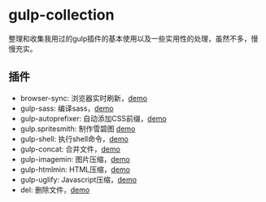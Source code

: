 # gulp-collection

整理和收集我用过的gulp插件的基本使用以及一些实用性的处理，虽然不多，慢慢充实。

## 插件

- browser-sync: 浏览器实时刷新，[demo](https://coding.net/u/chuiliu/p/gulp-collection/git/tree/master/examples/browser-sync-example/git/blob/master/gulpfile.js)
- gulp-sass: 编译sass，[demo](https://coding.net/u/chuiliu/p/gulp-collection/git/tree/master/examples/gulp-sass-example/git/blob/master/gulpfile.js)
- gulp-autoprefixer: 自动添加CSS前缀，[demo](https://coding.net/u/chuiliu/p/gulp-collection/git/tree/master/examples/gulp-autoprefixer-example/git/blob/master/gulpfile.js)
- gulp.spritesmith: 制作雪碧图 [demo](https://coding.net/u/chuiliu/p/gulp-collection/git/tree/master/examples/gulp.spritesmith-example/git/blob/master/gulpfile.js)
- gulp-shell: 执行shell命令，[demo](https://coding.net/u/chuiliu/p/gulp-collection/git/tree/master/examples/gulp-shell-example/git/blob/master/gulpfile.js)
- gulp-concat: 合并文件，[demo](https://coding.net/u/chuiliu/p/gulp-collection/git/tree/master/examples/gulp-concat-example/git/blob/master/gulpfile.js)
- gulp-imagemin: 图片压缩，[demo](https://coding.net/u/chuiliu/p/gulp-collection/git/tree/master/examples/gulp-imagemin-example/git/blob/master/gulpfile.js)
- gulp-htmlmin: HTML压缩，[demo](https://coding.net/u/chuiliu/p/gulp-collection/git/tree/master/examples/gulp-htmlmin-example/git/blob/master/gulpfile.js)
- gulp-uglify: Javascript压缩，[demo](https://coding.net/u/chuiliu/p/gulp-collection/git/tree/master/examples/gulp-uglify-example/git/blob/master/gulpfile.js)
- del: 删除文件，[demo](https://coding.net/u/chuiliu/p/gulp-collection/git/tree/master/examples/del-example/git/blob/master/gulpfile.js)
